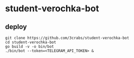 # student-verochka-bot

## deploy

    git clone https://github.com/3crabs/student-verochka-bot
    cd student-verochka-bot
    go build -v -o bin/bot
    ./bin/bot --token=<TELEGRAM_API_TOKEN> &
